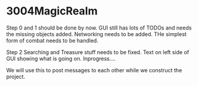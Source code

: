 # 3004MagicRealm

Step 0 and 1 should be done by now.
GUI still has lots of TODOs and needs the missing objects added.
Networking needs to be added.
THe simplest form of combat needs to be handled.

Step 2
Searching and Treasure stuff needs to be fixed.
Text on left side of GUI showing what is going on.
Inprogress....

We will use this to post messages to each other while we construct the project.

